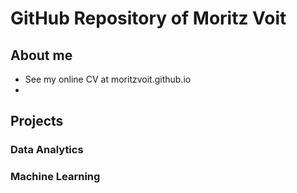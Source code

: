 # GitHub Repository of Moritz Voit

## About me

- See my online CV at moritzvoit.github.io
-



## Projects

### Data Analytics

### Machine Learning




